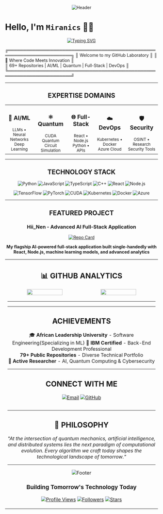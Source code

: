 <div align="center">

![Header](https://capsule-render.vercel.app/api?type=waving&color=0:667eea,100:764ba2&height=300&section=header&text=Miranics&fontSize=90&fontColor=ffffff&animation=fadeIn&fontAlignY=38&desc=Software%20Engineer%20%7C%20AI%20Researcher%20%7C%20Quantum%20Computing%20Enthusiast&descAlignY=51&descAlign=62)

</div>

# Hello, I'm `Miranics` 👨‍💻

<div align="center">

[![Typing SVG](https://readme-typing-svg.demolab.com?font=Fira+Code&size=22&duration=3000&pause=1000&color=667EEA&center=true&vCenter=true&multiline=true&width=800&height=100&lines=Software+Engineer+%26+AI+Researcher;Quantum+Computing+%7C+Full-Stack+%7C+DevOps;Building+the+Future+with+Code+%26+Innovation)](https://git.io/typing-svg)

</div>

╔═══════════════════════════════════════════════════════════════════════╗
  ║   Welcome to my GitHub Laboratory                                 ║ 
 ║  🔬 Where Code Meets Innovation                                      ║  
  ║   69+ Repositories | AI/ML | Quantum | Full-Stack | DevOps        ║
╚═══════════════════════════════════════════════════════════════════════╝


---

<div align="center">

##  **EXPERTISE DOMAINS**

</div>

<table>
<tr>
<td align="center" width="150px">
<h3>🧠 AI/ML</h3>
<sub>LLMs • Neural Networks<br>Deep Learning</sub>
</td>
<td align="center" width="150px">
<h3>⚛️ Quantum</h3>
<sub>CUDA Quantum<br>Circuit Simulation</sub>
</td>
<td align="center" width="150px">
<h3>🌐 Full-Stack</h3>
<sub>React • Node.js<br>Python • APIs</sub>
</td>
<td align="center" width="150px">
<h3>☁️ DevOps</h3>
<sub>Kubernetes • Docker<br>Azure Cloud</sub>
</td>
<td align="center" width="150px">
<h3>🛡️ Security</h3>
<sub>OSINT • Research<br>Security Tools</sub>
</td>
</tr>
</table>

---

<div align="center">

##  **TECHNOLOGY STACK**

</div>

<div align="center">

![Python](https://img.shields.io/badge/Python-14354C?style=for-the-badge&logo=python&logoColor=white)
![JavaScript](https://img.shields.io/badge/JavaScript-F7DF1E?style=for-the-badge&logo=javascript&logoColor=black)
![TypeScript](https://img.shields.io/badge/TypeScript-007ACC?style=for-the-badge&logo=typescript&logoColor=white)
![C++](https://img.shields.io/badge/C++-00599C?style=for-the-badge&logo=c%2B%2B&logoColor=white)
![React](https://img.shields.io/badge/React-20232A?style=for-the-badge&logo=react&logoColor=61DAFB)
![Node.js](https://img.shields.io/badge/Node.js-43853D?style=for-the-badge&logo=node.js&logoColor=white)

![TensorFlow](https://img.shields.io/badge/TensorFlow-FF6F00?style=for-the-badge&logo=tensorflow&logoColor=white)
![PyTorch](https://img.shields.io/badge/PyTorch-EE4C2C?style=for-the-badge&logo=pytorch&logoColor=white)
![CUDA](https://img.shields.io/badge/CUDA-76B900?style=for-the-badge&logo=nvidia&logoColor=white)
![Kubernetes](https://img.shields.io/badge/Kubernetes-326ce5?style=for-the-badge&logo=kubernetes&logoColor=white)
![Docker](https://img.shields.io/badge/Docker-2496ED?style=for-the-badge&logo=docker&logoColor=white)
![Azure](https://img.shields.io/badge/Microsoft_Azure-0089D0?style=for-the-badge&logo=microsoft-azure&logoColor=white)

</div>

---

<div align="center">

##  **FEATURED PROJECT**

###  **Hii_Nen - Advanced AI Full-Stack Application**

[![Repo Card](https://github-readme-stats.vercel.app/api/pin/?username=Miranics&repo=Hii_Nen&theme=tokyonight&hide_border=true&show_description=true)](https://github.com/Miranics/Hii_Nen)

**My flagship AI-powered full-stack application built single-handedly with React, Node.js, machine learning models, and advanced analytics**

</div>

<div align="center">
<table>
<tr>
<td width="50%">



<div align="center">

## 📊 **GITHUB ANALYTICS**

<img width="49%" src="https://github-readme-stats.vercel.app/api?username=Miranics&show_icons=true&theme=tokyonight&hide_border=true&count_private=true&include_all_commits=true" />
<img width="49%" src="https://github-readme-streak-stats.herokuapp.com/?user=Miranics&theme=tokyonight&hide_border=true" />



</div>

---


</div>

---

<div align="center">

##  **ACHIEVEMENTS**

🎓 **African Leadership University** - Software Engineering(Specializing in ML)
🏅 **IBM Certified** - Back-End Development Professional  
 **79+ Public Repositories** - Diverse Technical Portfolio  
🔬 **Active Researcher** - AI, Quantum Computing & Cybersecurity  

</div>

---

<div align="center">

##  **CONNECT WITH ME**

[![Email](https://img.shields.io/badge/Email-002nasya@gmail.com-red?style=for-the-badge&logo=gmail&logoColor=white)](mailto:002nasya@gmail.com)
[![GitHub](https://img.shields.io/badge/GitHub-@Miranics-100000?style=for-the-badge&logo=github&logoColor=white)](https://github.com/Miranics)

```ascii

```

</div>

---

<div align="center">

## 💭 **PHILOSOPHY**

*"At the intersection of quantum mechanics, artificial intelligence, and distributed systems lies the next paradigm of computational evolution. Every algorithm we craft today shapes the technological landscape of tomorrow."*

</div>

---

<div align="center">

![Footer](https://capsule-render.vercel.app/api?type=waving&color=0:667eea,100:764ba2&height=120&section=footer)

###  **Building Tomorrow's Technology Today** 

[![Profile Views](https://komarev.com/ghpvc/?username=Miranics&color=blueviolet&style=for-the-badge)](https://github.com/Miranics)
[![Followers](https://img.shields.io/github/followers/Miranics?style=for-the-badge&color=blue&labelColor=black)](https://github.com/Miranics?tab=followers)
[![Stars](https://img.shields.io/github/stars/Miranics?style=for-the-badge&color=yellow&labelColor=black)](https://github.com/Miranics?tab=repositories)

</div>


